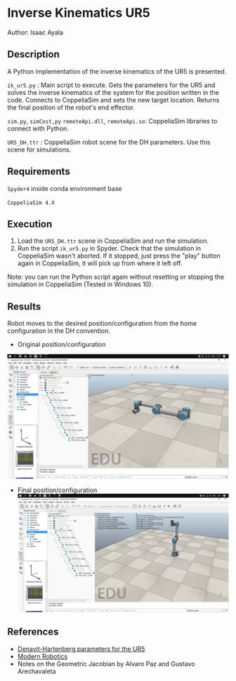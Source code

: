 # Inverse Kinematics UR5
Author: Isaac Ayala

## Description

A Python implementation of the inverse kinematics of the UR5 is presented.

`ik_ur5.py` : Main script to execute. Gets the parameters for the UR5 and solves the inverse kinematics of the system for the position written in the code. Connects to CoppeliaSim and sets the new target location. Returns the final position of the robot's end effector.

`sim.py`, `simCost,py` `remoteApi.dll`, `remoteApi.so`:  CoppeliaSim libraries to connect with Python.

`UR5_DH.ttr` : CoppeliaSim robot scene for the DH parameters. Use this scene for simulations.

## Requirements

`Spyder4` inside conda environment base

`CoppeliaSim 4.X`

## Execution

1. Load the `UR5_DH.ttr` scene in CoppeliaSim and run the simulation.
2. Run the script `ik_ur5.py` in Spyder. Check that the simulation in CoppeliaSim wasn't aborted. If it stopped, just press the "play" button again in CoppeliaSim, it will pick up from where it left off.

Note: you can run the Python script again without resetting or stopping the simulation in CoppeliaSim (Tested in Windows 10).


## Results

Robot moves to the desired position/configuration from the home configuration in the DH convention.

+ Original position/configuration

![](ur5_home.png)

+ Final position/configuration
![](ur5_final.png)

## References

+ [Denavit-Hartenberg parameters for the UR5](https://www.universal-robots.com/articles/ur-articles/parameters-for-calculations-of-kinematics-and-dynamics/)
+ [Modern Robotics](http://hades.mech.northwestern.edu/index.php/Modern_Robotics)
+ Notes on the Geometric Jacobian by Alvaro Paz and Gustavo Arechavaleta
